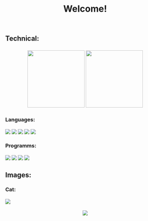 <h1 align = "center">Welcome!<br><br>
 
<h2>Technical:<br><br>
 <div align = "center">
  <img height="180em" src = "https://github-readme-stats.vercel.app/api/top-langs/?username=greydatlenght&theme=radical">
  <img height="180em" src ="https://github-readme-stats.vercel.app/api?username=greydatlenght&show_icons=true&theme=radical">
 </div>
<h3>Languages:<br> 
<div><br>
 <img src = "https://camo.githubusercontent.com/b4385df332a8388555b70eaa0281f547690043483bb511483394dc227f4d63ad/68747470733a2f2f696d672e736869656c64732e696f2f62616467652f2d4a6176615363726970742d3333333333333f7374796c653d666f722d7468652d6261646765266c6f676f3d6a617661736372697074" style="max-width: 100%;">
 <img src = "https://camo.githubusercontent.com/01d63b85d7f578500992563f534bfea8da5ad523c963a1e6581a920444370cba/68747470733a2f2f696d672e736869656c64732e696f2f62616467652f2d507974686f6e2d3333333333333f7374796c653d666f722d7468652d6261646765266c6f676f3d707974686f6e" style="max-width: 100%;">
 <img src = "https://camo.githubusercontent.com/e9829fca409a6a4e7a65883a56c5f3e745a3ad04b476f4355d710057520b0fdc/68747470733a2f2f696d672e736869656c64732e696f2f62616467652f2d48544d4c352d3333333333333f7374796c653d666f722d7468652d6261646765266c6f676f3d48544d4c35" style="max-width: 100%;">
 <img src = "https://img.shields.io/badge/Solidity-343434?style=for-the-badge&logo=Solidity" style="max-width: 100%;">
 <img src = "https://img.shields.io/badge/SQL-343434?style=for-the-badge&logo=SQL" style="max-width: 100%;">
</div>
</div>
<h3>Programms:<br><br> 
<div>
 <img src = "https://img.shields.io/badge/Figma-343434?style=for-the-badge&logo=Figma" style="max-width: 100%;">
 <img src = "https://img.shields.io/badge/Visual%20Studio-Code-343434?style=for-the-badge&logo=VisualStudio" style="max-width: 100%;">
 <img src = "https://img.shields.io/badge/Photoshop-343434?style=for-the-badge&logo=AdobePhotoshop" style="max-width: 100%;">
 <img src = "https://img.shields.io/badge/Atom-343434?style=for-the-badge&logo=Atom" style="max-width: 100%;">
</div>
<h2>Images:<br>
 <h3>Cat:<br><br>
 <img src = "https://cdn.discordapp.com/attachments/979036650757820457/1064559788689727528/image.png" style = "min-width: 100%;">
<br><br>
<div align = "center"> <img src = "https://profile-counter.glitch.me/greydatlenght/count.svg"> </div>
  
  
<!--
**greydatlenght/greydatlenght** is a ✨ _special_ ✨ repository because its `README.md` (this file) appears on your GitHub profile.

Here are some ideas to get you started:

- 🔭 I’m currently working on ...
- 🌱 I’m currently learning ...
- 👯 I’m looking to collaborate on ...
- 🤔 I’m looking for help with ...
- 💬 Ask me about ...
- 📫 How to reach me: ...
- 😄 Pronouns: ...
- ⚡ Fun fact: ...
-->
